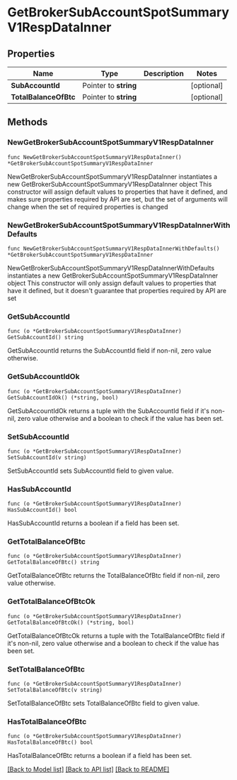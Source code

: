 # GetBrokerSubAccountSpotSummaryV1RespDataInner

## Properties

Name | Type | Description | Notes
------------ | ------------- | ------------- | -------------
**SubAccountId** | Pointer to **string** |  | [optional] 
**TotalBalanceOfBtc** | Pointer to **string** |  | [optional] 

## Methods

### NewGetBrokerSubAccountSpotSummaryV1RespDataInner

`func NewGetBrokerSubAccountSpotSummaryV1RespDataInner() *GetBrokerSubAccountSpotSummaryV1RespDataInner`

NewGetBrokerSubAccountSpotSummaryV1RespDataInner instantiates a new GetBrokerSubAccountSpotSummaryV1RespDataInner object
This constructor will assign default values to properties that have it defined,
and makes sure properties required by API are set, but the set of arguments
will change when the set of required properties is changed

### NewGetBrokerSubAccountSpotSummaryV1RespDataInnerWithDefaults

`func NewGetBrokerSubAccountSpotSummaryV1RespDataInnerWithDefaults() *GetBrokerSubAccountSpotSummaryV1RespDataInner`

NewGetBrokerSubAccountSpotSummaryV1RespDataInnerWithDefaults instantiates a new GetBrokerSubAccountSpotSummaryV1RespDataInner object
This constructor will only assign default values to properties that have it defined,
but it doesn't guarantee that properties required by API are set

### GetSubAccountId

`func (o *GetBrokerSubAccountSpotSummaryV1RespDataInner) GetSubAccountId() string`

GetSubAccountId returns the SubAccountId field if non-nil, zero value otherwise.

### GetSubAccountIdOk

`func (o *GetBrokerSubAccountSpotSummaryV1RespDataInner) GetSubAccountIdOk() (*string, bool)`

GetSubAccountIdOk returns a tuple with the SubAccountId field if it's non-nil, zero value otherwise
and a boolean to check if the value has been set.

### SetSubAccountId

`func (o *GetBrokerSubAccountSpotSummaryV1RespDataInner) SetSubAccountId(v string)`

SetSubAccountId sets SubAccountId field to given value.

### HasSubAccountId

`func (o *GetBrokerSubAccountSpotSummaryV1RespDataInner) HasSubAccountId() bool`

HasSubAccountId returns a boolean if a field has been set.

### GetTotalBalanceOfBtc

`func (o *GetBrokerSubAccountSpotSummaryV1RespDataInner) GetTotalBalanceOfBtc() string`

GetTotalBalanceOfBtc returns the TotalBalanceOfBtc field if non-nil, zero value otherwise.

### GetTotalBalanceOfBtcOk

`func (o *GetBrokerSubAccountSpotSummaryV1RespDataInner) GetTotalBalanceOfBtcOk() (*string, bool)`

GetTotalBalanceOfBtcOk returns a tuple with the TotalBalanceOfBtc field if it's non-nil, zero value otherwise
and a boolean to check if the value has been set.

### SetTotalBalanceOfBtc

`func (o *GetBrokerSubAccountSpotSummaryV1RespDataInner) SetTotalBalanceOfBtc(v string)`

SetTotalBalanceOfBtc sets TotalBalanceOfBtc field to given value.

### HasTotalBalanceOfBtc

`func (o *GetBrokerSubAccountSpotSummaryV1RespDataInner) HasTotalBalanceOfBtc() bool`

HasTotalBalanceOfBtc returns a boolean if a field has been set.


[[Back to Model list]](../README.md#documentation-for-models) [[Back to API list]](../README.md#documentation-for-api-endpoints) [[Back to README]](../README.md)


